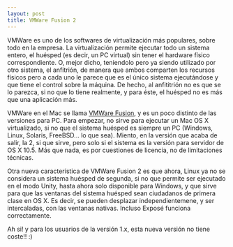 ```yaml
---
layout: post
title: VMWare Fusion 2
---
```


VMWare es uno de los softwares de virtualización más populares, sobre todo en la empresa. La virtualización permite ejecutar todo un sistema entero, el huésped (es decir, un PC virtual) sin tener el hardware físico correspondiente. O, mejor dicho, teniendolo pero ya siendo utilizado por otro sistema, el anfitrión, de manera que ambos comparten los recursos físicos pero a cada uno le parece que es el único sistema ejecutándose y que tiene el control sobre la máquina. De hecho, al anfititrión no es que se lo parezca, si no que lo tiene realmente, y para éste, el huésped no es más que una aplicación más.

VMWare en el Mac se llama [VMWare Fusion](http://blogs.vmware.com/teamfusion/2008/09/windows-gets-ev.html), y es un poco distinto de las versiones para PC. Para empezar, no sirve para ejecutar un Mac OS X virtualizado, si no que el sistema huésped es siempre un PC (Windows, Linux, Solaris, FreeBSD... lo que sea). Miento, en la versión que acaba de salir, la 2, si que sirve, pero solo si el sistema es la versión para servidor de OS X 10.5. Más que nada, es por cuestiones de licencia, no de limitaciones técnicas.

Otra nueva característica de VMWare Fusion 2 es que ahora, Linux ya no se considera un sistema huésped de segunda, si no que permite ser ejecutado en el modo Unity, hasta ahora solo disponible para Windows, y que sirve para que las ventanas del sistema huésped sean ciudadanos de primera clase en OS X. Es decir, se pueden desplazar independientemene, y ser intercaladas, con las ventanas nativas. Incluso Exposé funciona correctamente.

Ah si! y para los usuarios de la versión 1.x, esta nueva versión no tiene coste!! :)
